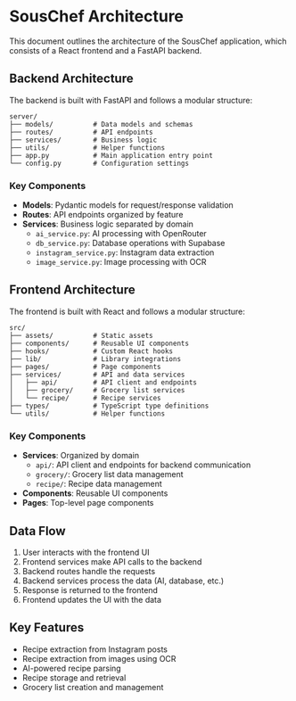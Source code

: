 # SousChef Architecture

This document outlines the architecture of the SousChef application, which consists of a React frontend and a FastAPI backend.

## Backend Architecture

The backend is built with FastAPI and follows a modular structure:

```
server/
├── models/          # Data models and schemas
├── routes/          # API endpoints
├── services/        # Business logic
├── utils/           # Helper functions
├── app.py           # Main application entry point
└── config.py        # Configuration settings
```

### Key Components

- **Models**: Pydantic models for request/response validation
- **Routes**: API endpoints organized by feature
- **Services**: Business logic separated by domain
  - `ai_service.py`: AI processing with OpenRouter
  - `db_service.py`: Database operations with Supabase
  - `instagram_service.py`: Instagram data extraction
  - `image_service.py`: Image processing with OCR

## Frontend Architecture

The frontend is built with React and follows a modular structure:

```
src/
├── assets/          # Static assets
├── components/      # Reusable UI components
├── hooks/           # Custom React hooks
├── lib/             # Library integrations
├── pages/           # Page components
├── services/        # API and data services
│   ├── api/         # API client and endpoints
│   ├── grocery/     # Grocery list services
│   └── recipe/      # Recipe services
├── types/           # TypeScript type definitions
└── utils/           # Helper functions
```

### Key Components

- **Services**: Organized by domain
  - `api/`: API client and endpoints for backend communication
  - `grocery/`: Grocery list data management
  - `recipe/`: Recipe data management
- **Components**: Reusable UI components
- **Pages**: Top-level page components

## Data Flow

1. User interacts with the frontend UI
2. Frontend services make API calls to the backend
3. Backend routes handle the requests
4. Backend services process the data (AI, database, etc.)
5. Response is returned to the frontend
6. Frontend updates the UI with the data

## Key Features

- Recipe extraction from Instagram posts
- Recipe extraction from images using OCR
- AI-powered recipe parsing
- Recipe storage and retrieval
- Grocery list creation and management